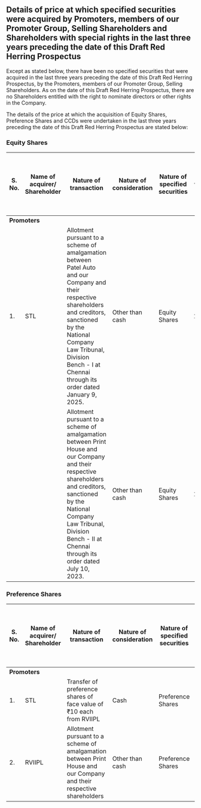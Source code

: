 ## Details of price at which specified securities were acquired by Promoters, members of our Promoter Group, Selling Shareholders and Shareholders with special rights in the last three years preceding the date of this Draft Red Herring Prospectus

Except as stated below, there have been no specified securities that were acquired in the last three years preceding the date of this Draft Red Herring Prospectus, by the Promoters, members of our Promoter Group, Selling Shareholders. As on the date of this Draft Red Herring Prospectus, there are no Shareholders entitled with the right to nominate directors or other rights in the Company.

The details of the price at which the acquisition of Equity Shares, Preference Shares and CCDs were undertaken in the last three years preceding the date of this Draft Red Herring Prospectus are stated below:

### Equity Shares

<table><thead><tr><th>S. No.</th><th>Name of acquirer/ Shareholder</th><th>Nature of transaction</th><th>Nature of consideration</th><th>Nature of specified securities</th><th>Face value (in ₹)</th><th>Date of acquisition of the specified securities</th><th>Number of the specified securities acquired</th><th>Acquisition price per specified security* (in ₹)</th><th>Percentage of pre-Offer share capital on a fully diluted basis (in %)</th></tr></thead><tbody><tr><td colspan="10"><strong>Promoters</strong></td></tr><tr><td>1.</td><td>STL</td><td>Allotment pursuant to a scheme of amalgamation between Patel Auto and our Company and their respective shareholders and creditors, sanctioned by the National Company Law Tribunal, Division Bench - I at Chennai through its order dated January 9, 2025.</td><td>Other than cash</td><td>Equity Shares</td><td>10.00</td><td>March 13, 2025</td><td>4,271,365</td><td>NA</td><td>0.71</td></tr><tr><td></td><td></td><td>Allotment pursuant to a scheme of amalgamation between Print House and our Company and their respective shareholders and creditors, sanctioned by the National Company Law Tribunal, Division Bench - II at Chennai through its order dated July 10, 2023.</td><td>Other than cash</td><td>Equity Shares</td><td>10.00</td><td>December 22, 2023</td><td>859,762</td><td>NA</td><td>0.14</td></tr></tbody></table>

### Preference Shares

<table><thead><tr><th>S. No.</th><th>Name of acquirer/ Shareholder</th><th>Nature of transaction</th><th>Nature of consideration</th><th>Nature of specified securities</th><th>Face value (in ₹)</th><th>Date of acquisition of the specified securities</th><th>Number of the specified securities acquired</th><th>Acquisition price per specified security* (in ₹)</th><th>Percentage of pre-Offer share capital on a fully diluted basis (in %)</th></tr></thead><tbody><tr><td colspan="10"><strong>Promoters</strong></td></tr><tr><td>1.</td><td>STL</td><td>Transfer of preference shares of face value of ₹10 each from RVIIPL</td><td>Cash</td><td>Preference Shares</td><td>10.00</td><td>June 4, 2024</td><td>50,000,000</td><td>14.61</td><td>0.67</td></tr><tr><td>2.</td><td>RVIIPL</td><td>Allotment pursuant to a scheme of amalgamation between Print House and our Company and their respective shareholders</td><td>Other than cash</td><td>Preference Shares</td><td>10.00</td><td>December 22, 2023</td><td>50,000,000</td><td>NA</td><td>0.67</td></tr></tbody></table>